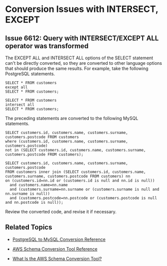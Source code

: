 # Conversion Issues with INTERSECT, EXCEPT<a name="sct-reference-PostgreSQL-MySQL-INTERSECT-EXCEPT"></a>

## Issue 6612: Query with INTERSECT/EXCEPT ALL operator was transformed<a name="sct-reference-6612"></a>

The EXCEPT ALL and INTERSECT ALL options of the SELECT statement can't be directly converted, so they are converted to other language options that should produce the same results\. For example, take the following PostgreSQL statements\.

```
SELECT * FROM customers
except all
SELECT * FROM customers;

SELECT * FROM customers
intersect all
SELECT * FROM customers;
```

The preceding statements are converted to the following MySQL statements\.

```
SELECT customers.id, customers.name, customers.surname, customers.postcode FROM customers
where (customers.id, customers.name, customers.surname, customers.postcode) 
not in (SELECT customers.id, customers.name, customers.surname, customers.postcode FROM customers);

SELECT customers.id, customers.name, customers.surname, customers.postcode 
FROM customers inner join (SELECT customers.id, customers.name, customers.surname, customers.postcode FROM customers) nn 
on (customers.id=nn.id or (customers.id is null and nn.id is null))
  and customers.name=nn.name
  and (customers.surname=nn.surname or (customers.surname is null and nn.surname is null))
  and (customers.postcode=nn.postcode or (customers.postcode is null and nn.postcode is null));
```

Review the converted code, and revise it if necessary\.

## Related Topics<a name="w3ab1c37c17c11d133b5"></a>

+  [PostgreSQL to MySQL Conversion Reference](sct-reference-PostgreSQL-MySQL-overview.md) 

+  [AWS Schema Conversion Tool Reference](CHAP_SchemaConversionTool.Reference.md) 

+  [What Is the AWS Schema Conversion Tool?](Welcome.md) 